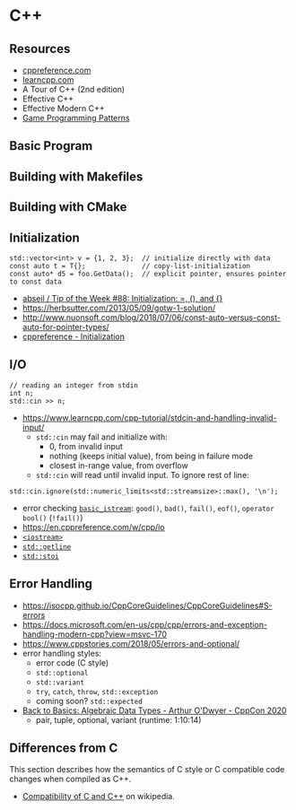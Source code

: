 # C++
## Resources
- [cppreference.com](https://en.cppreference.com/w/)
- [learncpp.com](https://www.learncpp.com/)
- A Tour of C++ (2nd edition)
- Effective C++
- Effective Modern C++
- [Game Programming Patterns](http://gameprogrammingpatterns.com/contents.html)

## Basic Program
## Building with Makefiles
## Building with CMake

## Initialization
```
std::vector<int> v = {1, 2, 3};  // initialize directly with data
const auto t = T{};              // copy-list-initialization
const auto* d5 = foo.GetData();  // explicit pointer, ensures pointer to const data
```
- [abseil / Tip of the Week #88: Initialization: =, (), and {}](https://abseil.io/tips/88)
- https://herbsutter.com/2013/05/09/gotw-1-solution/
- http://www.nuonsoft.com/blog/2018/07/06/const-auto-versus-const-auto-for-pointer-types/
- [cppreference - Initialization](https://en.cppreference.com/w/cpp/language/initialization)

## I/O
```
// reading an integer from stdin
int n;
std::cin >> n;
```
- https://www.learncpp.com/cpp-tutorial/stdcin-and-handling-invalid-input/
  - `std::cin` may fail and initialize with:
    - 0, from invalid input
    - nothing (keeps initial value), from being in failure mode
    - closest in-range value, from overflow
  - `std::cin` will read until invalid input. To ignore rest of line:
```
std::cin.ignore(std::numeric_limits<std::streamsize>::max(), '\n');
```
- error checking [`basic_istream`](https://en.cppreference.com/w/cpp/io/basic_istream): `good()`, `bad()`, `fail()`, `eof()`, `operator bool()` (`!fail()`)
- https://en.cppreference.com/w/cpp/io
- [`<iostream>`](https://en.cppreference.com/w/cpp/header/iostream)
- [`std::getline`](https://en.cppreference.com/w/cpp/string/basic_string/getline)
- [`std::stoi`](https://en.cppreference.com/w/cpp/string/basic_string/stol)

## Error Handling
- https://isocpp.github.io/CppCoreGuidelines/CppCoreGuidelines#S-errors
- https://docs.microsoft.com/en-us/cpp/cpp/errors-and-exception-handling-modern-cpp?view=msvc-170
- https://www.cppstories.com/2018/05/errors-and-optional/
- error handling styles:
  - error code (C style)
  - `std::optional`
  - `std::variant`
  - `try`, `catch`, `throw`, `std::exception`
  - coming soon? `std::expected`
- [Back to Basics: Algebraic Data Types - Arthur O'Dwyer - CppCon 2020](https://youtu.be/OJzmWqCCZaM)
  - pair, tuple, optional, variant (runtime: 1:10:14)

## Differences from C
This section describes how the semantics of C style or C compatible code changes when compiled as C++.  
- [Compatibility of C and C++](https://en.wikipedia.org/wiki/Compatibility_of_C_and_C%2B%2B) on wikipedia.
